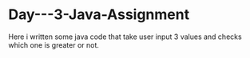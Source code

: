 # Day---3-Java-Assignment

Here i written some java code that take user input 3 values and checks which one is greater or not.
